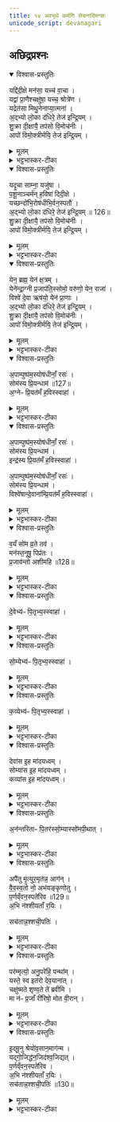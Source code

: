 ```yaml
---
title: १४ अवभृथे कर्मणि सेचनादिमन्त्राः
unicode_script: devanagari
---
```

## अछिद्रप्रश्नः

<details open><summary>विश्वास-प्रस्तुतिः</summary>

यद्दि॑दी॒क्षे मन॑सा॒ यच्च॑ वा॒चा ।  
यद्वा॑ प्रा॒णैश्चक्षु॑षा॒ यच्च॒ श्रोत्रे॑ण ।  
यद्रेत॑सा मिथु॒नेनाप्या॒त्मना॑ ।  
अ॒द्भ्यो लो॒का द॑धिरे॒ तेज॑ इन्द्रि॒यम् ।  
शु॒क्रा दी॒क्षायै॒ तप॑सो वि॒मोच॑नीः ।  
आपो॑ विमो॒क्त्रीर्मयि॒ तेज॑ इन्द्रि॒यम् ।  
</details>

<details><summary>मूलम्</summary>

यद्दि॑दी॒क्षे मन॑सा॒ यच्च॑ वा॒चा ।  
यद्वा॑ प्रा॒णैश्चक्षु॑षा॒ यच्च॒ श्रोत्रे॑ण ।  
यद्रेत॑सा मिथु॒नेनाप्या॒त्मना॑ ।  
अ॒द्भ्यो लो॒का द॑धिरे॒ तेज॑ इन्द्रि॒यम् ।  
शु॒क्रा दी॒क्षायै॒ तप॑सो वि॒मोच॑नीः ।  
आपो॑ विमो॒क्त्रीर्मयि॒ तेज॑ इन्द्रि॒यम् ।  
</details>

<details><summary>भट्टभास्कर-टीका</summary>

1अवभृथे स्नात्वा त्रिरञ्जलिनाऽपो विषिञ्चति - यद्दिदीक्षे इति षट्पदया धृत्या । यदहं दिदीक्षे यां दीक्षां कृतवानस्मि 'वाचा मे वाग्दीक्षताम्' इत्यादिदीक्षितवादादिनियमलक्षणं व्रतम् । मनआदिभिः दीक्षा तद्विषये नियतत्वम् । रेतसा दीक्षा तस्य स्कन्दनान्निवृत्तिः । आत्मना दीक्षा पुरुषार्थान्निवृत्तिः । एवं यां दीक्षां कृतवानस्मि तस्या दीक्षायाः विमोक्त्रीः विमोक्र्यः मां विमुचन्त्यः आपः मयि तेजः इन्द्रियं च दधिरे दधतां स्थापयन्तु । ताभिः एवं च दीक्षायाः मुक्तोऽहं तेजस्वी इन्द्रियावांश्च भवामीति भावः । कः पुनरपां विशेष इत्याह - अद्भ्यो हि हेतुभ्यः सर्वे लोकाः लोकवासिनः तेजः इन्द्रियं च दधते । तस्मात् ता एव शुक्राः निर्मलाः तपसः उपसदश्च विमोचनीः सम्यगनुष्ठाप्य तत उत्तारयित्र्यः मां दीक्षायाः विमुचन्तु ता एव हि ईदृश्या दीक्षाया विमोक्तुं क्षमाः, तेजः इन्द्रियं च मयि दधात्विति ॥
</details>

<details open><summary>विश्वास-प्रस्तुतिः</summary>

यदृ॒चा साम्ना॒ यजु॑षा ।  
प॒शू॒नाञ्चर्म॑न् ह॒विषा॑ दिदी॒क्षे ।  
यच्छन्दो॑भि॒रोष॑धीभि॒र्वन॒स्पतौ॑ ।  
अ॒द्भ्यो लो॒का द॑धिरे॒ तेज॑ इन्द्रि॒यम् ॥ 126॥  
शु॒क्रा दी॒क्षायै॒ तप॑सो वि॒मोच॑नीः ।  
आपो॑ विमो॒क्त्रीर्मयि॒ तेज॑ इन्द्रि॒यम् ।  
</details>

<details><summary>मूलम्</summary>

यदृ॒चा साम्ना॒ यजु॑षा ।  
प॒शू॒नाञ्चर्म॑न् ह॒विषा॑ दिदी॒क्षे ।  
यच्छन्दो॑भि॒रोष॑धीभि॒र्वन॒स्पतौ॑ ।  
अ॒द्भ्यो लो॒का द॑धिरे॒ तेज॑ इन्द्रि॒यम् ॥ 126॥  
शु॒क्रा दी॒क्षायै॒ तप॑सो वि॒मोच॑नीः ।  
आपो॑ विमो॒क्त्रीर्मयि॒ तेज॑ इन्द्रि॒यम् ।  
</details>

<details><summary>भट्टभास्कर-टीका</summary>

2यदृचा इत्यष्टिः षट्पदा ॥ यत् अहं ऋगादिभिः दिदीक्षे । यच्चाहं पशूनां चर्मणि कृष्णाजिनादौ दिदीक्षे । यच्च हविषा पयआदिना दिदीक्षे । यच्च छन्दोभिः गायत्र्यादिभिः । यच्च ओषधीभिः दर्भपुञ्जीलैः यच्च वनस्पतौ वनस्पतिविषये दण्डादिना दिदीक्षे । ततः मां आपः मुञ्चन्तु । अद्भ्यो लोकाः इति समानम् ॥  

- कः पुनरपां विशेष इत्याह - अद्भ्यो हि हेतुभ्यः सर्वे लोकाः लोकवासिनः तेजः इन्द्रियं च दधते । तस्मात् ता एव शुक्राः निर्मलाः तपसः उपसदश्च विमोचनीः सम्यगनुष्ठाप्य तत उत्तारयित्र्यः मां दीक्षायाः विमुचन्तु ता एव हि ईदृश्या दीक्षाया विमोक्तुं क्षमाः, तेजः इन्द्रियं च मयि दधात्विति ॥
</details>

<details open><summary>विश्वास-प्रस्तुतिः</summary>

येन॒ ब्रह्म॒ येन॑ क्ष॒त्रम् ।  
येने॑न्द्रा॒ग्नी प्र॒जाप॑ति॒स्सोमो॒ वरु॑णो॒ येन॒ राजा॑ ।  
विश्वे॑ दे॒वा ऋष॑यो॒ येन॑ प्रा॒णाः ।  
अ॒द्भ्यो लो॒का द॑धिरे॒ तेज॑ इन्द्रि॒यम् ।  
शु॒क्रा दी॒क्षायै॒ तप॑सो वि॒मोच॑नीः ।  
आपो॑ विमो॒क्त्रीर्मयि॒ तेज॑ इन्द्रि॒यम् ।  
</details>

<details><summary>मूलम्</summary>

येन॒ ब्रह्म॒ येन॑ क्ष॒त्रम् ।  
येने॑न्द्रा॒ग्नी प्र॒जाप॑ति॒स्सोमो॒ वरु॑णो॒ येन॒ राजा॑ ।  
विश्वे॑ दे॒वा ऋष॑यो॒ येन॑ प्रा॒णाः ।  
अ॒द्भ्यो लो॒का द॑धिरे॒ तेज॑ इन्द्रि॒यम् ।  
शु॒क्रा दी॒क्षायै॒ तप॑सो वि॒मोच॑नीः ।  
आपो॑ विमो॒क्त्रीर्मयि॒ तेज॑ इन्द्रि॒यम् ।  
</details>

<details><summary>भट्टभास्कर-टीका</summary>

3येन ब्रह्मेति ॥ ब्रह्मादीनि लोकान्तानि मां प्रपेदिरे । यद्वा - येन कारणेन ब्रह्मादीनि लोकान्तानि तेजः इन्द्रियं च अद्भ्यो दधिरे, तस्मात् ताः मां दीक्षाया विमुच्य तेजस्विनं इन्द्रियवन्तं च कुर्वन्त्विति । गतमन्यत् ॥  

- कः पुनरपां विशेष इत्याह - अद्भ्यो हि हेतुभ्यः सर्वे लोकाः लोकवासिनः तेजः इन्द्रियं च दधते । तस्मात् ता एव शुक्राः निर्मलाः तपसः उपसदश्च विमोचनीः सम्यगनुष्ठाप्य तत उत्तारयित्र्यः मां दीक्षायाः विमुचन्तु ता एव हि ईदृश्या दीक्षाया विमोक्तुं क्षमाः, तेजः इन्द्रियं च मयि दधात्विति ॥
</details>

<details open><summary>विश्वास-प्रस्तुतिः</summary>

अ॒पाम्पुष्प॑म॒स्योष॑धीनाँ॒ रसः॑ ।  
सोम॑स्य प्रि॒यन्धाम॑ ॥127॥  
अ॒ग्नेᳶ प्रि॒यत॑मँ ह॒विस्स्वाहा॑ ।  
</details>

<details><summary>मूलम्</summary>

अ॒पाम्पुष्प॑म॒स्योष॑धीनाँ॒ रसः॑ ।  
सोम॑स्य प्रि॒यन्धाम॑ ॥127॥  
अ॒ग्नेᳶ प्रि॒यत॑मँ ह॒विस्स्वाहा॑ ।  
</details>

<details><summary>भट्टभास्कर-टीका</summary>

4आर्त्विज्येन सोमं भक्षितवतः होममन्त्राः - अपां पुष्पमसीत्यादीनि यजूंषि ॥ हे आज्य! अपां पुष्पं वृष्ट्याः परिणतिरसि तृणनिष्पत्त्यादिक्रमेण वृष्टिजन्यत्वात् । ओषधीनां रसः रसपरिणामोऽसि, तृणादिभक्षणेन गोभ्यो जातत्वात् । सोमस्य प्रियं इष्टं धाम जन्म त्वमसि । सोमस्यैवेदं जन्म प्रियतमं यदाज्यं नामेति भावः । किञ्च - अग्नेरपि प्रियतमं हविरसि । तं त्वां स्वाहाकृतं करोमि सोमभक्षणनिमित्ताधर्मशोधनार्थम् । उत्तरे अनेनैव गते ।
</details>

<details open><summary>विश्वास-प्रस्तुतिः</summary>

अ॒पाम्पुष्प॑म॒स्योष॑धीनाँ॒ रसः॑ ।  
सोम॑स्य प्रि॒यन्धाम॑ ।  
इन्द्र॑स्य प्रि॒यत॑मँ ह॒विस्स्वाहा॑ ।   


अ॒पाम्पुष्प॑म॒स्योष॑धीनाँ॒ रसः॑ ।  
सोम॑स्य प्रि॒यन्धाम॑ ।  
विश्वे॑षान्दे॒वाना॑म्प्रि॒यत॑मँ ह॒विस्स्वाहा॑ ।  
</details>

<details><summary>मूलम्</summary>

अ॒पाम्पुष्प॑म॒स्योष॑धीनाँ॒ रसः॑ ।  
सोम॑स्य प्रि॒यन्धाम॑ ।  
इन्द्र॑स्य प्रि॒यत॑मँ ह॒विस्स्वाहा॑ ।   


अ॒पाम्पुष्प॑म॒स्योष॑धीनाँ॒ रसः॑ ।  
सोम॑स्य प्रि॒यन्धाम॑ ।  
विश्वे॑षान्दे॒वाना॑म्प्रि॒यत॑मँ ह॒विस्स्वाहा॑ ।  
</details>

<details><summary>भट्टभास्कर-टीका</summary>

इन्द्रस्य, विश्वेषां देवानां, इति विशेषौ ॥
</details>

<details open><summary>विश्वास-प्रस्तुतिः</summary>

व॒यँ सो॑म व्र॒ते तव॑ ।  
मन॑स्त॒नूषु॒ पिप्र॑तः ।  
प्र॒जाव॑न्तो अशीमहि ॥128॥  
</details>

<details><summary>मूलम्</summary>

व॒यँ सो॑म व्र॒ते तव॑ ।  
मन॑स्त॒नूषु॒ पिप्र॑तः ।  
प्र॒जाव॑न्तो अशीमहि ॥128॥  
</details>

<details><summary>भट्टभास्कर-टीका</summary>

5आज्यशेषं भक्षयति - वयं सोमेति गायत्र्या ॥ सोम! तव व्रते कर्मणि वर्तमानाः मनश्च तनूषु शरीरेषु शरीरविषयेऽपि पिप्रतः प्रीणयन्तः तनुवत्सु वा मनुष्येषु मनःप्रीतिं कुर्वन्तः तनुविषयं मनः पालयन्तो वा भवन्तः वयं सर्वदा प्रजावन्तः पुत्रपौत्रादिसमन्विता एव अशीमहि भुञ्जीमहि भोगान् । व्यत्ययेनात्मनेपदं, शपो लुक् । यद्वा - तनूषु पिप्रतः भजमानाः मनोरथं सर्वं अशीमहि अश्नुवीमहि । पिपर्तेश्शतरि 'अर्तिपिपर्त्योश्च' इत्यभ्यासस्येत्त्वम्, 'अभ्यस्तानामादिः' इत्याद्युदात्तत्वम्, 'अदभ्यस्तात्' इत्यदादेशः ॥
</details>

<details open><summary>विश्वास-प्रस्तुतिः</summary>

दे॒वेभ्य॑ᳶ पि॒तृभ्य॒स्स्वाहा॑ ।  
</details>

<details><summary>मूलम्</summary>

दे॒वेभ्य॑ᳶ पि॒तृभ्य॒स्स्वाहा॑ ।  
</details>

<details><summary>भट्टभास्कर-टीका</summary>

6दक्षिणाग्नौ होमः - देवेभ्य इति यजूंषि ॥ देवेभ्यः देवनशीलेभ्यः पितृभ्यः ।
</details>

<details open><summary>विश्वास-प्रस्तुतिः</summary>

सो॒म्येभ्य॑ᳶ पि॒तृभ्य॒स्स्वाहा॑ ।  
</details>

<details><summary>मूलम्</summary>

सो॒म्येभ्य॑ᳶ पि॒तृभ्य॒स्स्वाहा॑ ।  
</details>

<details><summary>भट्टभास्कर-टीका</summary>

सोम्येभ्यः सोममर्हद्भ्यः । सोममर्हतीति यः ।
</details>

<details open><summary>विश्वास-प्रस्तुतिः</summary>

क॒व्येभ्य॑ᳶ पि॒तृभ्य॒स्स्वाहा॑ ।  
</details>

<details><summary>मूलम्</summary>

क॒व्येभ्य॑ᳶ पि॒तृभ्य॒स्स्वाहा॑ ।  
</details>

<details><summary>भट्टभास्कर-टीका</summary>

कव्येभ्यः कव्यवद्भ्यः कव्यभुग्भ्यः स्वाहुतं इदमस्तु ॥
</details>

<details open><summary>विश्वास-प्रस्तुतिः</summary>

देवा॑स इ॒ह मा॑दयध्वम् ।  
सोम्या॑स इ॒ह मा॑दयध्वम् ।  
कव्या॑स इ॒ह मा॑दयध्वम् ।  
</details>

<details><summary>मूलम्</summary>

देवा॑स इ॒ह मा॑दयध्वम् ।  
सोम्या॑स इ॒ह मा॑दयध्वम् ।  
कव्या॑स इ॒ह मा॑दयध्वम् ।  
</details>

<details><summary>भट्टभास्कर-टीका</summary>

7जघनेन तमग्निं दक्षिणाग्रेषु दर्भेषु दधि ददाति - देवास इति यजुर्भिः ॥ आमन्त्रितानां पादादित्वात् षाष्ठिकमाद्युदात्तत्वम् । मादयध्वं तृप्यत, हे पितरः! देवादिलक्षणाः! । मद तृप्तियोगे, चुरादिः ॥
</details>

<details open><summary>विश्वास-प्रस्तुतिः</summary>

अ॒न॑न्तरिताᳶ पि॒तर॑स्सो॒म्यास्सो॑मपी॒थात् ।  
</details>

<details><summary>मूलम्</summary>

अ॒न॑न्तरिताᳶ पि॒तर॑स्सो॒म्यास्सो॑मपी॒थात् ।  
</details>

<details><summary>भट्टभास्कर-टीका</summary>

8उपतिष्ठते अनन्तरिता इति यजुषा ॥ सोम्याः पितरः सोमपीथात् सोमपानात् अनन्तरिताः अव्यवहिताः यथोचितं उपचिताः भवन्तु । सोमपीथानामुपचितेन सोमस्य पानेन तृप्यन्त्विति यावत् ॥
</details>

<details open><summary>विश्वास-प्रस्तुतिः</summary>

अपै॑तु मृ॒त्युर॒मृत॑न्न॒ आग॑न् ।  
वै॒व॒स्व॒तो नो॒ अभ॑यङ्कृणोतु ।  
प॒र्णव्ँवन॒स्पते॑रिव ॥129॥  
अ॒भि न॑श्शीयताँ र॒यिः ।   

सच॑तान्न॒श्शची॒पतिः॑ ।  
</details>

<details><summary>मूलम्</summary>

अपै॑तु मृ॒त्युर॒मृत॑न्न॒ आग॑न् ।  
वै॒व॒स्व॒तो नो॒ अभ॑यङ्कृणोतु ।  
प॒र्णव्ँवन॒स्पते॑रिव ॥129॥  
अ॒भि न॑श्शीयताँ र॒यिः ।   

सच॑तान्न॒श्शची॒पतिः॑ ।  
</details>

<details><summary>भट्टभास्कर-टीका</summary>

9द्वादशाहे पत्न्या दीक्षितेषु दीक्षानन्तरं समन्वारब्धेषु गार्हपत्ये होमः - अपैतु मृत्युरिति जगती, त्रिष्टुब्वा ॥ अपैतु अपगच्छतु मृत्युः अमृतं अमृतत्वं नः आगन् आगच्छतु । छान्दसे लुङि 'मन्त्रे घस' इति च्लेर्लुक् । 'मोनो धातोः' इति नत्वम् । वैवस्वतश्च अस्माकं अभयं कृणोतु करोतु मरणभयं मा कार्षीदित्यर्थः । किञ्च - वनस्पतेः पक्वं पर्णमिव नः अस्मान् अभिलक्ष्य रयिः धनं शीयतां अयत्नेन निपततु स्वयमेव अस्मत्पार्श्वं आगच्छतु । शदॢ शातने, पाघ्रादिना शीयादेशः । यद्वा - अभिशयनं उपरिशयनं पुनःपुनर्वृद्धिः । यथा वनस्पतेः पर्णानां पुनःपुनः प्ररोहः एवं अस्माकं रयिः उपर्युपरि अस्मासु शीयतां उपचीयतां इति यावत् । व्यत्ययेन श्यन् । अयादेशाभावश्च ।  

अपि च शचीपतिः इन्द्रश्च अस्माकं अस्मान्वा सचतां समवैतु ॥
</details>

<details open><summary>विश्वास-प्रस्तुतिः</summary>

पर॑म्मृत्यो॒ अनु॒परे॑हि॒ पन्था॑म् ।  
यस्ते॒ स्व इत॑रो देव॒याना॑त् ।  
चक्षु॑ष्मते शृण्व॒ते ते॑ ब्रवीमि ।  
मा न॑ᳶ प्र॒जाँ री॑रिषो॒ मोत वी॒रान् ।  
</details>

<details><summary>मूलम्</summary>

पर॑म्मृत्यो॒ अनु॒परे॑हि॒ पन्था॑म् ।  
यस्ते॒ स्व इत॑रो देव॒याना॑त् ।  
चक्षु॑ष्मते शृण्व॒ते ते॑ ब्रवीमि ।  
मा न॑ᳶ प्र॒जाँ री॑रिषो॒ मोत वी॒रान् ।  
</details>

<details><summary>भट्टभास्कर-टीका</summary>

10पत्नीवर्जितेषु दक्षिणाग्नौ होमः - परं मृत्यो इति त्रिष्टुम् ॥ हे मृत्यो! परं अन्यं पन्थानं मार्गं यत्र वयं न वर्तामहे तमेव मार्गं अनुपरेहि अपरावृत्त अनुगच्छ । कीदृश पुनरसावित्याह - यस्तव स्वः स्वभूतो मार्गः देवयानादितरः तमनुगच्छ । वयं हि देवयाने स्थिताः । तस्मात् अस्मन्मार्गं मा गा इति । चक्षुष्मते साधुदर्शिने शृण्वते उक्तं आदरेण गृह्णते, यस्मात् इत्थं असि । तस्मात् तुभ्यं इदं ब्रवीमि - अस्माकं प्रजां पुत्रादिकां वीरांश्च अन्यान् पुरुषान् मा रीरिषः मा नीनशः । यद्वा - परं पन्थानं अनुपरेहीति । ननु परस्मिन्नेव पथि तिष्ठन् चौर्येणैव अस्मदीयां प्रजां हरेदिति संभावयन्नाह - चक्षुष्मते स्वयमेव निरूपकाय शृण्वते अपराधान् श्रुत्वा तदनुरूपं दण्डकारिणे तुभ्यं ब्रवीमि माऽस्माकं प्रजां अन्यायेन रीरिषः मा च वीरान् इति ॥
</details>

<details open><summary>विश्वास-प्रस्तुतिः</summary>

इ॒दमू॒नु श्रेयो॑व॒सान॒माग॑न्म ।  
यद्गो॒जिद्ध॑न॒जिद॑श्व॒जिद्यत् ।  
प॒र्णव्ँवन॒स्पते॑रिव ।  
अ॒भि न॑श्शीयताँ र॒यिः ।  
सच॑तान्न॒श्शची॒पतिः॑ ॥130॥  
</details>

<details><summary>मूलम्</summary>

इ॒दमू॒नु श्रेयो॑व॒सान॒माग॑न्म ।  
यद्गो॒जिद्ध॑न॒जिद॑श्व॒जिद्यत् ।  
प॒र्णव्ँवन॒स्पते॑रिव ।  
अ॒भि न॑श्शीयताँ र॒यिः ।  
सच॑तान्न॒श्शची॒पतिः॑ ॥130॥  
</details>

<details><summary>भट्टभास्कर-टीका</summary>

11आहवनीये जुहोति - इदमू नु श्रेय इति जगत्या त्रिष्टुभा वा ॥ इदमु इदमेव नः अस्माकं श्रेयः प्रशस्यतरं अन्येभ्यः गृहेभ्यः अवसानं यागगृहं आगन्म आगताः स्मः । छान्दसे लुङि 'मन्त्रे घस' इति च्लेर्लुक् । यदिदं गोजित् गवां जेतृ लाभहेतुः, धनजित् प्रीणनानां वस्त्राणां जेतृ, अश्वजित् महार्घाणामश्वानामपि लाभहेतुः तस्मात् अवसानान्तरात् इदं प्रशस्यतरम् । पर्णं वनस्पतेरित्यादि सुबोधम् ॥

इति श्रीभट्टभास्करमिश्रविरचिते यनुर्वेदभाष्ये तृतीयेऽष्टके सप्तमप्रश्ने चतुर्दशोऽनुवाकः ॥

अछिद्रप्रश्नस्समाप्तः ॥

</details>

